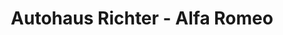 ---
title: "Autohaus Richter - Alfa Romeo"
url: /einbeck/autohaus-richter-alfa-romeo/
shop: Autohaus
---